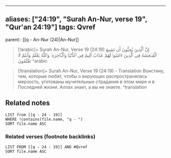 
---
aliases: ["24:19", "Surah An-Nur, verse 19", "Qur'an 24:19"]
tags: Qvref
---

parent:: [[q - An-Nur (24)|An-Nur]]

> [!arabic]+ Surah An-Nur, Verse 19 (24:19)
> <span class="quran-arabic">إِنَّ ٱلَّذِينَ يُحِبُّونَ أَن تَشِيعَ ٱلْفَـٰحِشَةُ فِى ٱلَّذِينَ ءَامَنُوا۟ لَهُمْ عَذَابٌ أَلِيمٌ فِى ٱلدُّنْيَا وَٱلْـَٔاخِرَةِ ۚ وَٱللَّهُ يَعْلَمُ وَأَنتُمْ لَا تَعْلَمُونَ</span>
^arabic

> [!translation]+ Surah An-Nur, Verse 19 (24:19) - Translation
> Воистину, тем, которые любят, чтобы о верующих распространялась мерзость, уготованы мучительные страдания в этом мире и в Последней жизни. Аллах знает, а вы не знаете.
^translation



## Related notes
```dataview
LIST from [[q - 24 - 19]]
WHERE !contains(file.name, "q - ")
SORT file.name ASC
```

### Related verses (footnote backlinks)
```dataview
LIST FROM [[q - 24 - 19]] AND #Qvref
SORT file.name ASC
```

